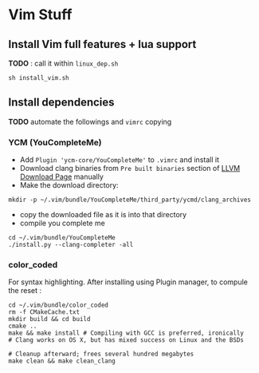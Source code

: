 # Vim Stuff 

## Install Vim full features + lua support 
**TODO** : call it within `linux_dep.sh`
```shell
sh install_vim.sh
```

## Install dependencies
**TODO** automate the followings and `vimrc` copying
### YCM (YouCompleteMe)

* Add `Plugin 'ycm-core/YouCompleteMe'` to `.vimrc` and install it
* Download clang binaries from `Pre built binaries` section of [LLVM Download Page](http://llvm.org/releases/download.html) manually
* Make the download directory:
```shell
mkdir -p ~/.vim/bundle/YouCompleteMe/third_party/ycmd/clang_archives
```  
* copy the downloaded file as it is into that directory
* compile you complete me 
```shell
cd ~/.vim/bundle/YouCompleteMe
./install.py --clang-completer -all 
```

### color_coded
For syntax highlighting.
After installing using Plugin manager, to compule the reset :
```shell 
cd ~/.vim/bundle/color_coded
rm -f CMakeCache.txt
mkdir build && cd build
cmake ..
make && make install # Compiling with GCC is preferred, ironically
# Clang works on OS X, but has mixed success on Linux and the BSDs

# Cleanup afterward; frees several hundred megabytes
make clean && make clean_clang
```
